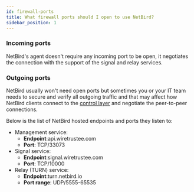```yaml
---
id: firewall-ports
title: What firewall ports should I open to use NetBird?
sidebar_position: 1
---
```

### Incoming ports
NetBird's agent doesn't require any incoming port to be open, it negotiates the connection with the support of the signal and relay services.
### Outgoing ports
NetBird usually won't need open ports but sometimes you or your IT team needs to secure and verify 
all outgoing traffic and that may affect how NetBird clients connect to the [control layer](/overview/architecture) 
and negotiate the peer-to-peer connections.

Below is the list of NetBird hosted endpoints and ports they listen to:
* Management service: 
  * **Endpoint**:api.wiretrustee.com
  * **Port**: TCP/33073
* Signal service:
    * **Endpoint**:signal.wiretrustee.com
    * **Port**: TCP/10000
* Relay (TURN) service:
    * **Endpoint**:turn.netbird.io
    * **Port range**: UDP/5555-65535